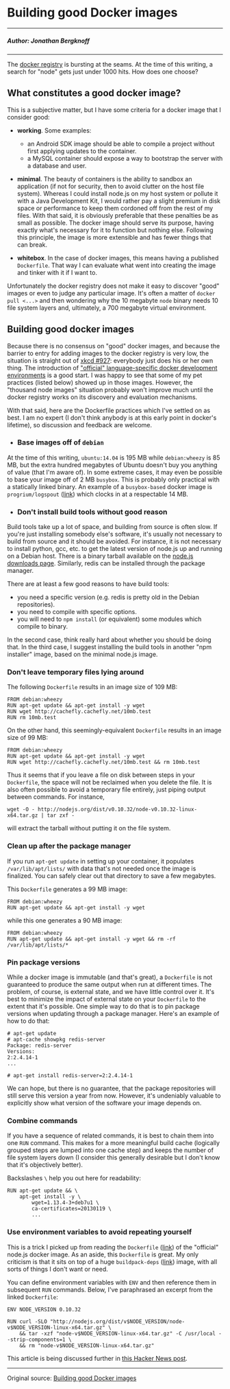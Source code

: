 # Building good Docker images

---

##### Author: Jonathan Bergknoff

---

The [docker registry](https://registry.hub.docker.com/) is bursting at the seams. At the time of this writing, a search for "node" gets just under 1000 hits. How does one choose?

## What constitutes a good docker image?

This is a subjective matter, but I have some criteria for a docker image that I consider good:

- **working**. Some examples:

	- an Android SDK image should be able to compile a project without first applying updates to the container.
	- a MySQL container should expose a way to bootstrap the server with a database and user.

- **minimal**. The beauty of containers is the ability to sandbox an application (if not for security, then to avoid clutter on the host file system). Whereas I could install node.js on my host system or pollute it with a Java Development Kit, I would rather pay a slight premium in disk space or performance to keep them cordoned off from the rest of my files. With that said, it is obviously preferable that these penalties be as small as possible. The docker image should serve its purpose, having exactly what's necessary for it to function but nothing else. Following this principle, the image is more extensible and has fewer things that can break.

- **whitebox**. In the case of docker images, this means having a published `Dockerfile`. That way I can evaluate what went into creating the image and tinker with it if I want to.

Unfortunately the docker registry does not make it easy to discover "good" images or even to judge any particular image. It's often a matter of `docker pull <...>` and then wondering why the 10 megabyte `node` binary needs 10 file system layers and, ultimately, a 700 megabyte virtual environment.

## Building good docker images

Because there is no consensus on "good" docker images, and because the barrier to entry for adding images to the docker registry is very low, the situation is straight out of [xkcd #927](http://xkcd.com/927/): everybody just does his or her own thing. The introduction of ["official" language-specific docker development environments](https://github.com/docker-library/official-images) is a good start. I was happy to see that some of my pet practices (listed below) showed up in those images. However, the "thousand node images" situation probably won't improve much until the docker registry works on its discovery and evaluation mechanisms.

With that said, here are the Dockerfile practices which I've settled on as best. I am no expert (I don't think anybody is at this early point in docker's lifetime), so discussion and feedback are welcome.

- ### Base images off of `debian`

At the time of this writing, `ubuntu:14.04` is 195 MB while `debian:wheezy` is 85 MB, but the extra hundred megabytes of Ubuntu doesn't buy you anything of value (that I'm aware of). In some extreme cases, it may even be possible to base your image off of 2 MB `busybox`. This is probably only practical with a statically linked binary. An example of a `busybox-based` docker image is `progrium/logspout` ([link](https://github.com/progrium/logspout)) which clocks in at a respectable 14 MB.

- ### Don't install build tools without good reason


Build tools take up a lot of space, and building from source is often slow. If you're just installing somebody else's software, it's usually not necessary to build from source and it should be avoided. For instance, it is not necessary to install python, gcc, etc. to get the latest version of node.js up and running on a Debian host. There is a binary tarball available on the [node.js downloads page](http://nodejs.org/download/). Similarly, redis can be installed through the package manager.

There are at least a few good reasons to have build tools:

   * you need a specific version (e.g. redis is pretty old in the Debian repositories).
   * you need to compile with specific options.
   * you will need to `npm install` (or equivalent) some modules which compile to binary.

In the second case, think really hard about whether you should be doing that. In the third case, I suggest installing the build tools in another "npm installer" image, based on the minimal node.js image.

### Don't leave temporary files lying around

The following `Dockerfile` results in an image size of 109 MB:

```
FROM debian:wheezy
RUN apt-get update && apt-get install -y wget
RUN wget http://cachefly.cachefly.net/10mb.test
RUN rm 10mb.test
```

On the other hand, this seemingly-equivalent `Dockerfile` results in an image size of 99 MB:

```
FROM debian:wheezy
RUN apt-get update && apt-get install -y wget
RUN wget http://cachefly.cachefly.net/10mb.test && rm 10mb.test
```

Thus it seems that if you leave a file on disk between steps in your `Dockerfile`, the space will not be reclaimed when you delete the file. It is also often possible to avoid a temporary file entirely, just piping output between commands. For instance,

```
wget -O - http://nodejs.org/dist/v0.10.32/node-v0.10.32-linux-x64.tar.gz | tar zxf -
```

will extract the tarball without putting it on the file system.

### Clean up after the package manager

If you run `apt-get update` in setting up your container, it populates `/var/lib/apt/lists/` with data that's not needed once the image is finalized. You can safely clear out that directory to save a few megabytes.

This `Dockerfile` generates a 99 MB image:

```
FROM debian:wheezy
RUN apt-get update && apt-get install -y wget
```

while this one generates a 90 MB image:

```
FROM debian:wheezy
RUN apt-get update && apt-get install -y wget && rm -rf /var/lib/apt/lists/*
```

### Pin package versions

While a docker image is immutable (and that's great), a `Dockerfile` is not guaranteed to produce the same output when run at different times. The problem, of course, is external state, and we have little control over it. It's best to minimize the impact of external state on your `Dockerfile` to the extent that it's possible. One simple way to do that is to pin package versions when updating through a package manager. Here's an example of how to do that:

```
# apt-get update
# apt-cache showpkg redis-server
Package: redis-server
Versions:
2:2.4.14-1
...

# apt-get install redis-server=2:2.4.14-1
```

We can hope, but there is no guarantee, that the package repositories will still serve this version a year from now. However, it's undeniably valuable to explicitly show what version of the software your image depends on.

### Combine commands

If you have a sequence of related commands, it is best to chain them into one `RUN` command. This makes for a more meaningful build cache (logically grouped steps are lumped into one cache step) and keeps the number of file system layers down (I consider this generally desirable but I don't know that it's objectively better).

Backslashes `\` help you out here for readability:

```
RUN apt-get update && \
    apt-get install -y \
        wget=1.13.4-3+deb7u1 \
        ca-certificates=20130119 \
        ...
```

### Use environment variables to avoid repeating yourself

This is a trick I picked up from reading the `Dockerfile` ([link](https://github.com/docker-library/node/blob/51b1dd1984e287189106884c453ca506737eed78/0.10/Dockerfile)) of the "official" node.js docker image. As an aside, this `Dockerfile` is great. My only criticism is that it sits on top of a huge `buildpack-deps` ([link](https://github.com/docker-library/buildpack-deps/blob/69f0b516b5515939bef6170f1e82362174143d13/wheezy/Dockerfile)) image, with all sorts of things I don't want or need.

You can define environment variables with `ENV` and then reference them in subsequent `RUN` commands. Below, I've paraphrased an excerpt from the linked `Dockerfile`:

```
ENV NODE_VERSION 0.10.32

RUN curl -SLO "http://nodejs.org/dist/v$NODE_VERSION/node-v$NODE_VERSION-linux-x64.tar.gz" \
    && tar -xzf "node-v$NODE_VERSION-linux-x64.tar.gz" -C /usr/local --strip-components=1 \
    && rm "node-v$NODE_VERSION-linux-x64.tar.gz"
```

This article is being discussed further in [this Hacker News post](https://news.ycombinator.com/item?id=8483102).

---

Original source: [Building good Docker images](http://jonathan.bergknoff.com/journal/building-good-docker-images)